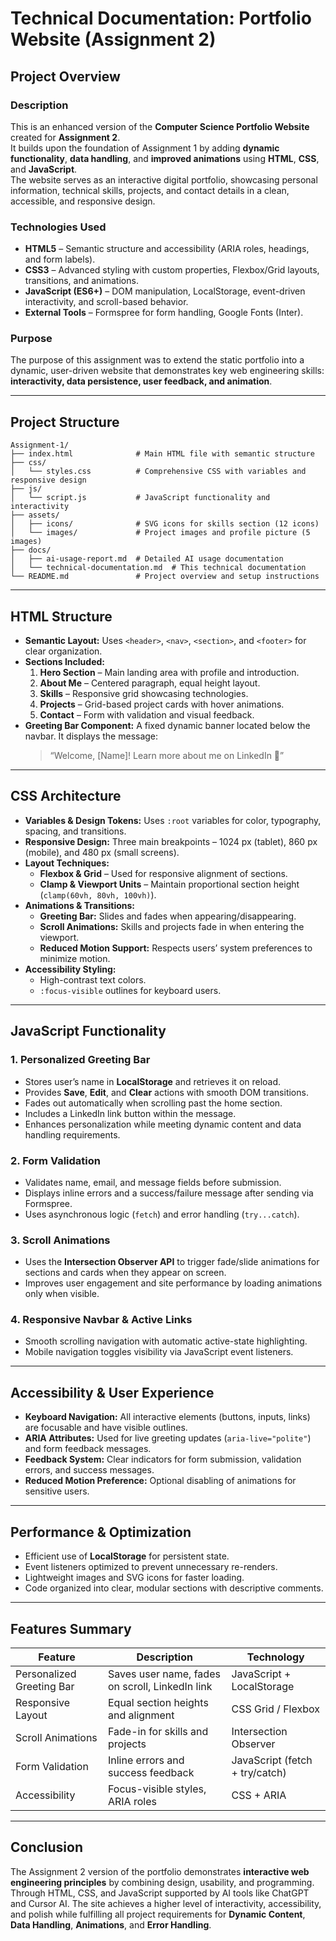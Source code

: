 # Technical Documentation: Portfolio Website (Assignment 2)

## Project Overview

### Description
This is an enhanced version of the **Computer Science Portfolio Website** created for **Assignment 2**.  
It builds upon the foundation of Assignment 1 by adding **dynamic functionality**, **data handling**, and **improved animations** using **HTML**, **CSS**, and **JavaScript**.  
The website serves as an interactive digital portfolio, showcasing personal information, technical skills, projects, and contact details in a clean, accessible, and responsive design.

### Technologies Used
- **HTML5** – Semantic structure and accessibility (ARIA roles, headings, and form labels).  
- **CSS3** – Advanced styling with custom properties, Flexbox/Grid layouts, transitions, and animations.  
- **JavaScript (ES6+)** – DOM manipulation, LocalStorage, event-driven interactivity, and scroll-based behavior.  
- **External Tools** – Formspree for form handling, Google Fonts (Inter).  

### Purpose
The purpose of this assignment was to extend the static portfolio into a dynamic, user-driven website that demonstrates key web engineering skills: **interactivity, data persistence, user feedback, and animation**.

---

## Project Structure

```
Assignment-1/
├── index.html              # Main HTML file with semantic structure
├── css/
│   └── styles.css          # Comprehensive CSS with variables and responsive design
├── js/
│   └── script.js           # JavaScript functionality and interactivity
├── assets/
│   ├── icons/              # SVG icons for skills section (12 icons)
│   └── images/             # Project images and profile picture (5 images)
├── docs/
│   ├── ai-usage-report.md  # Detailed AI usage documentation
│   └── technical-documentation.md  # This technical documentation
└── README.md               # Project overview and setup instructions
```


---

## HTML Structure

- **Semantic Layout:** Uses `<header>`, `<nav>`, `<section>`, and `<footer>` for clear organization.  
- **Sections Included:**
  1. **Hero Section** – Main landing area with profile and introduction.  
  2. **About Me** – Centered paragraph, equal height layout.  
  3. **Skills** – Responsive grid showcasing technologies.  
  4. **Projects** – Grid-based project cards with hover animations.  
  5. **Contact** – Form with validation and visual feedback.  
- **Greeting Bar Component:** A fixed dynamic banner located below the navbar. It displays the message:
  > “Welcome, [Name]! Learn more about me on LinkedIn 💼”

---

## CSS Architecture

- **Variables & Design Tokens:** Uses `:root` variables for color, typography, spacing, and transitions.  
- **Responsive Design:** Three main breakpoints – 1024 px (tablet), 860 px (mobile), and 480 px (small screens).  
- **Layout Techniques:**  
  - **Flexbox & Grid** – Used for responsive alignment of sections.  
  - **Clamp & Viewport Units** – Maintain proportional section height (`clamp(60vh, 80vh, 100vh)`).  
- **Animations & Transitions:**  
  - **Greeting Bar:** Slides and fades when appearing/disappearing.  
  - **Scroll Animations:** Skills and projects fade in when entering the viewport.  
  - **Reduced Motion Support:** Respects users’ system preferences to minimize motion.  
- **Accessibility Styling:**  
  - High-contrast text colors.  
  - `:focus-visible` outlines for keyboard users.

---

## JavaScript Functionality

### 1. Personalized Greeting Bar
- Stores user’s name in **LocalStorage** and retrieves it on reload.  
- Provides **Save**, **Edit**, and **Clear** actions with smooth DOM transitions.  
- Fades out automatically when scrolling past the home section.  
- Includes a LinkedIn link button within the message.  
- Enhances personalization while meeting dynamic content and data handling requirements.

### 2. Form Validation
- Validates name, email, and message fields before submission.  
- Displays inline errors and a success/failure message after sending via Formspree.  
- Uses asynchronous logic (`fetch`) and error handling (`try...catch`).

### 3. Scroll Animations
- Uses the **Intersection Observer API** to trigger fade/slide animations for sections and cards when they appear on screen.  
- Improves user engagement and site performance by loading animations only when visible.

### 4. Responsive Navbar & Active Links
- Smooth scrolling navigation with automatic active-state highlighting.  
- Mobile navigation toggles visibility via JavaScript event listeners.

---

## Accessibility & User Experience

- **Keyboard Navigation:** All interactive elements (buttons, inputs, links) are focusable and have visible outlines.  
- **ARIA Attributes:** Used for live greeting updates (`aria-live="polite"`) and form feedback messages.  
- **Feedback System:** Clear indicators for form submission, validation errors, and success messages.  
- **Reduced Motion Preference:** Optional disabling of animations for sensitive users.

---

## Performance & Optimization

- Efficient use of **LocalStorage** for persistent state.  
- Event listeners optimized to prevent unnecessary re-renders.  
- Lightweight images and SVG icons for faster loading.  
- Code organized into clear, modular sections with descriptive comments.

---

## Features Summary

| Feature | Description | Technology |
|----------|--------------|-------------|
| Personalized Greeting Bar | Saves user name, fades on scroll, LinkedIn link | JavaScript + LocalStorage |
| Responsive Layout | Equal section heights and alignment | CSS Grid / Flexbox |
| Scroll Animations | Fade-in for skills and projects | Intersection Observer |
| Form Validation | Inline errors and success feedback | JavaScript (fetch + try/catch) |
| Accessibility | Focus-visible styles, ARIA roles | CSS + ARIA |

---

## Conclusion

The Assignment 2 version of the portfolio demonstrates **interactive web engineering principles** by combining design, usability, and programming.  
Through HTML, CSS, and JavaScript  supported by AI tools like ChatGPT and Cursor AI. The site achieves a higher level of interactivity, accessibility, and polish while fulfilling all project requirements for **Dynamic Content**, **Data Handling**, **Animations**, and **Error Handling**.